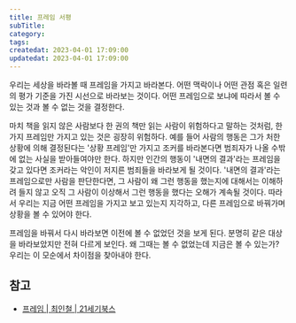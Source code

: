 ```yaml
---
title: 프레임 서평
subTitle:
category:
tags:
createdat: 2023-04-01 17:09:00
updatedat: 2023-04-01 17:09:00
---
```


우리는 세상을 바라볼 때 프레임을 가지고 바라본다. 어떤 맥락이나 어떤 관점 혹은
일련의 평가 기준을 가진 시선으로 바라보는 것이다. 어떤 프레임으로 보냐에 따라서 볼
수 있는 것과 볼 수 없는 것을 결정한다.  

마치 책을 읽지 않은 사람보다 한 권의 책만 읽는 사람이 위험하다고 말하는 것처럼,
한 가지 프레임만 가지고 있는 것은 굉장히 위험하다. 예를 들어 사람의 행동은 그가
처한 상황에 의해 결정된다는 '상황 프레임'만 가지고 조커를 바라본다면 범죄자가
나올 수밖에 없는 사실을 받아들여야만 한다. 하지만 인간의 행동이 '내면의
결과'라는 프레임을 갖고 있다면 조커라는 악인이 저지른 범죄들을 바라보게 될
것이다. '내면의 결과'라는 프레임으로만 사람을 판단한다면, 그 사람이 왜 그런
행동을 했는지에 대해서는 이해하려 들지 않고 오직 그 사람이 이상해서 그런 행동을
했다는 오해가 계속될 것이다. 따라서 우리는 지금 어떤 프레임을
가지고 보고 있는지 지각하고, 다른 프레임으로 바꿔가며 상황을 볼 수 있어야 한다.  

프레임을 바꿔서 다시 바라보면 이전에 볼 수 없었던 것을 보게 된다. 분명히 같은
대상을 바라보았지만 전혀 다르게 보인다. 왜 그때는 볼 수 없었는데 지금은 볼 수
있는가? 우리는 이 모순에서 차이점을 찾아내야 한다.

## 참고

- [프레임 \| 최인철 \| 21세기북스](https://product.kyobobook.co.kr/detail/S000000711324)
